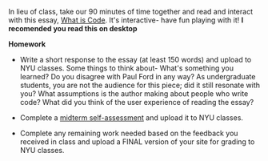 In lieu of class, take our 90 minutes of time together and read and interact with this essay, [What is Code](https://www.bloomberg.com/graphics/2015-paul-ford-what-is-code/). It's interactive- have fun playing with it! **I recomended you read this on desktop**

**Homework**

* Write a short response to the essay (at least 150 words) and upload to NYU classes. Some things to think about- What's something you learned? Do you disagree with Paul Ford in any way? As undergraduate students, you are not the audience for this piece; did it still resonate with you? What assumptions is the author making about people who write code? What did you think of the user experience of reading the essay? 

* Complete a [midterm self-assessment](../midtermselfassessment.md) and upload it to NYU classes.

* Complete any remaining work needed based on the feedback you received in class and upload a FINAL version of your site for grading to NYU classes. 